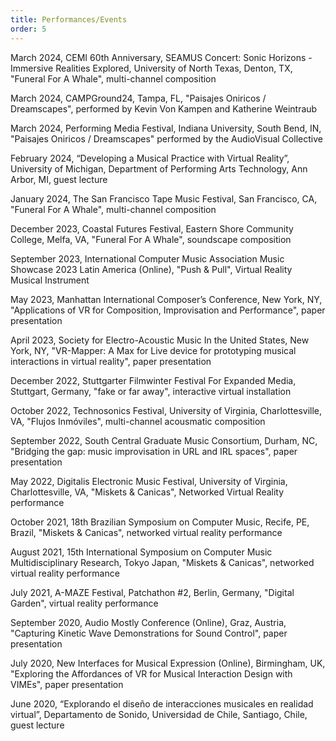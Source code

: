 ```yaml
---
title: Performances/Events
order: 5
---
```


March 2024, CEMI 60th Anniversary, SEAMUS Concert: Sonic Horizons - Immersive Realities Explored, University of North Texas, Denton, TX, "Funeral For A Whale", multi-channel composition

March 2024, CAMPGround24, Tampa, FL, "Paisajes Oniricos / Dreamscapes", performed by Kevin Von Kampen and Katherine Weintraub

March 2024, Performing Media Festival, Indiana University, South Bend, IN, "Paisajes Oniricos / Dreamscapes" performed by the AudioVisual Collective

February 2024, “Developing a Musical Practice with Virtual Reality”, University of Michigan, Department of Performing Arts Technology, Ann Arbor, MI, guest lecture

January 2024, The San Francisco Tape Music Festival, San Francisco, CA, "Funeral For A Whale", multi-channel composition

December 2023, Coastal Futures Festival, Eastern Shore Community College, Melfa, VA, "Funeral For A Whale", soundscape composition

September 2023, International Computer Music Association Music Showcase 2023 Latin America (Online), "Push & Pull", Virtual Reality Musical Instrument

May 2023, Manhattan International Composer’s Conference, New York, NY, "Applications of VR for Composition, Improvisation and Performance", paper presentation

April 2023, Society for Electro-Acoustic Music In the United States, New York, NY, "VR-Mapper: A Max for Live device for prototyping musical interactions in virtual reality", paper presentation

December 2022, Stuttgarter Filmwinter Festival For Expanded Media, Stuttgart, Germany, "fake or far away", interactive virtual installation

October 2022, Technosonics Festival, University of Virginia, Charlottesville, VA, "Flujos Inmóviles", multi-channel acousmatic composition

September 2022, South Central Graduate Music Consortium, Durham, NC, "Bridging the gap: music improvisation in URL and IRL spaces", paper presentation

May 2022, Digitalis Electronic Music Festival, University of Virginia, Charlottesville, VA, "Miskets & Canicas", Networked Virtual Reality performance

October 2021, 18th Brazilian Symposium on Computer Music, Recife, PE, Brazil, "Miskets & Canicas", networked virtual reality performance

August 2021, 15th International Symposium on Computer Music Multidisciplinary Research, Tokyo Japan, "Miskets & Canicas", networked virtual reality performance

July 2021, A-MAZE Festival, Patchathon #2, Berlin, Germany, "Digital Garden", virtual reality performance

September 2020, Audio Mostly Conference (Online), Graz, Austria, "Capturing Kinetic Wave Demonstrations for Sound Control", paper presentation

July 2020, New Interfaces for Musical Expression (Online), Birmingham, UK, "Exploring the Affordances of VR for Musical Interaction Design with VIMEs", paper presentation

June 2020, “Explorando el diseño de interacciones musicales en realidad virtual”, Departamento de Sonido, Universidad de Chile, Santiago, Chile, guest lecture